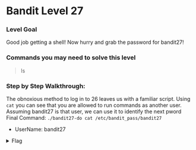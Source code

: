 # Bandit Level 27

### Level Goal
Good job getting a shell! Now hurry and grab the password for bandit27!

### Commands you may need to solve this level
> ls

### Step by Step Walkthrough:
The obnoxious method to log in to 26 leaves us with a familiar script. Using ```cat``` you can see that you are allowed to run commands as another user. Assuming bandit27 is that user, we can use it to identify the next pword
Final Command: ```./bandit27-do cat /etc/bandit_pass/bandit27```


* UserName: bandit27

<details><summary>Flag</summary>
    <pre>
    pwd: upsNCc7vzaRDx6oZC6GiR6ERwe1MowGB
    </pre>
   </details>